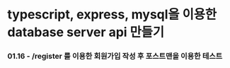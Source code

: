 # typescript, express, mysql을 이용한 database server api 만들기

### 01.16 - /register 를 이용한 회원가입 작성 후 포스트맨을 이용한 테스트
